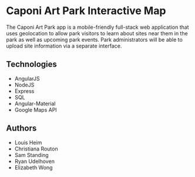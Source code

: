 # Caponi Art Park Interactive Map

The Caponi Art Park app is a mobile-friendly full-stack web application that uses geolocation to allow park visitors to learn about sites near them in the park as well as upcoming park events. Park administrators will be able to upload site information via a separate interface.

## Technologies

- AngularJS
- NodeJS
- Express
- SQL
- Angular-Material
- Google Maps API

## Authors

* Louis Heim
* Christiana Routon
* Sam Standing
* Ryan Udelhoven
* Elizabeth Wong